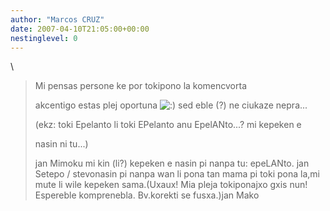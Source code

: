 ```yaml
---
author: "Marcos CRUZ"
date: 2007-04-10T21:05:00+00:00
nestinglevel: 0
---
```

\
> 
> Mi pensas persone ke por tokipono la komencvorta
> 
> akcentigo estas plej oportuna ![:)](images/smilies/icon_e_smile.gif "Smile") sed eble (?) ne ciukaze nepra...
> 
> (ekz: toki Epelanto li toki EPelanto anu EpelANto...? mi kepeken e
> 
> nasin ni tu...)
> 
> jan Mimoku
> mi kin (li?) kepeken e nasin pi nanpa tu: epeLANto.
> jan Setepo / stevonasin pi nanpa wan li pona tan mama pi toki pona la,mi mute li wile kepeken sama.(Uxaux! Mia pleja tokiponajxo gxis nun! Espereble komprenebla. Bv.korekti se fusxa.)jan Mako